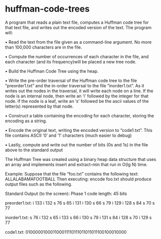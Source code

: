 # huffman-code-trees
A program that reads a plain text file, computes a Huffman code tree for that text file, and writes out the encoded version of the text.
The program will:

   • Read the text from the file given as a command-line
     argument. No more than 100,000 characters are in the
     file.
     
   • Compute the number of occurrences of each character in the file,
     and each character (and its frequency)will be placed a new tree node.
     
   • Build the Huffman Code Tree using the heap. 
   
   • Write the pre-order traversal of the Huffman code tree to the file
     “preorder1.txt” and the in-order traversal to the file “inorder1.txt”. As it
     writes out the nodes in the traversal, it will write each node on a line. If the node is
     an internal node, then write an ‘i’ followed by the integer for that node. If the
     node is a leaf, write an ‘s’ followed be the ascii values of the letter(s)
     represented by that node. 
     
     
   • Construct a table containing the encoding for each character, storing the
     encoding as a string.
     
   • Encode the original text, writing the encoded version to “code1.txt”. This file
     contains ASCII ‘0’ and ‘1’ characters (much easier to debug)
     
   • Lastly, compute and write out the number of bits (0s and 1s) in the file above 
     to the standard output
    
    
The Huffman Tree was created using a binary heap data structure that uses an array and implements
insert and extract-min that run in O(lg N) time.



Example: 
Suppose that the file “foo.txt” contains the following text:
ALLALABAMAFOOTBALL
Then executing:
encode foo.txt
should produce output files such as the following. 

Standard Output (to the screen):
Phase 1 code length: 45 bits

preorder1.txt:
i 133
i 132
s 76
s 65
i 131
i 130
s 66
s 79
i 129
i 128
s 84
s 70
s 77

inorder1.txt:
s 76
i 132
s 65
i 133
s 66
i 130
s 79
i 131
s 84
i 128
s 70
i 129
s 77

code1.txt:
010000010001100011110111011011011100100010000
